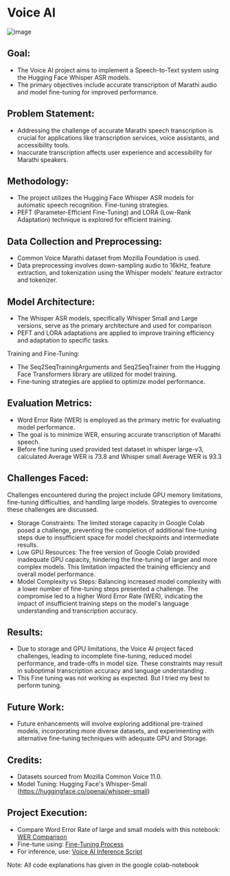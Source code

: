 # Voice AI

  ![image](https://github.com/praveendecode/Voice_AI/assets/95226524/5b7e735b-2164-416d-84d4-20737181e434)


## Goal:

-	The Voice AI project aims to implement a Speech-to-Text system using the Hugging Face Whisper ASR models. 
-	The primary objectives include accurate transcription of Marathi audio and model fine-tuning for improved performance.



 ## Problem Statement:

-	Addressing the challenge of accurate Marathi speech transcription is crucial for applications like transcription services, voice assistants, and accessibility tools. 
-	Inaccurate transcription affects user experience and accessibility for Marathi speakers.



## Methodology:

-	The project utilizes the Hugging Face Whisper ASR models for automatic speech recognition. Fine-tuning strategies.
-	PEFT (Parameter-Efficient Fine-Tuning) and LORA (Low-Rank Adaptation) technique is explored for efficient training.



## Data Collection and Preprocessing:

-	Common Voice Marathi dataset from Mozilla Foundation is used.
-	Data preprocessing involves down-sampling audio to 16kHz, feature extraction, and tokenization using the Whisper models' feature extractor and tokenizer.




## Model Architecture:

-	The Whisper ASR models, specifically Whisper Small and Large versions, serve as the primary architecture and used for comparison
-	PEFT and LORA adaptations are applied to improve training efficiency and adaptation to specific tasks.

Training and Fine-Tuning:

-	The Seq2SeqTrainingArguments and Seq2SeqTrainer from the Hugging Face Transformers library are utilized for model training.
-	Fine-tuning strategies are applied to optimize model performance.


## Evaluation Metrics:

-	Word Error Rate (WER) is employed as the primary metric for evaluating model performance. 
-	The goal is to minimize WER, ensuring accurate transcription of Marathi speech.
-	Before fine tuning used provided test dataset in whisper large-v3, calculated Average WER is 73.8 and Whisper small Average WER is 93.3


## Challenges Faced:

Challenges encountered during the project include GPU memory limitations, fine-tuning difficulties, and handling large models. Strategies to overcome these challenges are discussed. 

-	Storage Constraints: The limited storage capacity in Google Colab posed a challenge, preventing the completion of additional fine-tuning steps due to insufficient space for model checkpoints and intermediate results.
-	Low GPU Resources: The free version of Google Colab provided inadequate GPU capacity, hindering the fine-tuning of larger and more complex models. This limitation impacted the training efficiency and overall model performance.
-	Model Complexity vs Steps: Balancing increased model complexity with a lower number of fine-tuning steps presented a challenge. The compromise led to a higher Word Error Rate (WER), indicating the impact of insufficient training steps on the model's language understanding and transcription accuracy.


## Results:

-	Due to storage and GPU limitations, the Voice AI project faced challenges, leading to incomplete fine-tuning, reduced model performance, and trade-offs in model size. These constraints may result in suboptimal transcription accuracy and language understanding	.
-	This Fine tuning was not working as expected. But I tried my best to perform tuning.

## Future Work:

- Future enhancements will involve exploring additional pre-trained models, incorporating more diverse datasets, and experimenting with alternative fine-tuning techniques with adequate GPU and Storage.

## Credits:

- Datasets sourced from Mozilla Common Voice 11.0.
- Model Tuning: Hugging Face's Whisper-Small (https://huggingface.co/openai/whisper-small)

## Project Execution:

-	Compare Word Error Rate of large and small models with this notebook: [WER Comparison](https://github.com/praveendecode/Voice_AI/blob/main/Source/Base_Model_Word_Error_Rate.ipynb)
-	Fine-tune using: [Fine-Tuning Process](https://github.com/praveendecode/Voice_AI/blob/main/Source/Fine_Tuning_Whisper_OpenAI_Small.ipynb)
-	For inference, use: [Voice AI Inference Script](https://github.com/praveendecode/Voice_AI/blob/main/Source/voice_ai.py)

 Note: All code explanations has given in the google colab-notebook 
